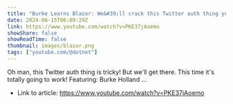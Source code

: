 ```yaml
---
title: "Burke Learns Blazor: We&#39;ll crack this Twitter auth thing yet..."
date: 2024-06-15T06:09:29Z
link: https://www.youtube.com/watch?v=PKE37jAoemo
showShare: false
showReadTime: false
thumbnail: images/blazor.png
tags: ["youtube.com/@dotnet"]
---
```

Oh man, this Twitter auth thing is tricky! But we'll get there. This time it's totally going to work! Featuring: Burke Holland ...

- Link to article: https://www.youtube.com/watch?v=PKE37jAoemo